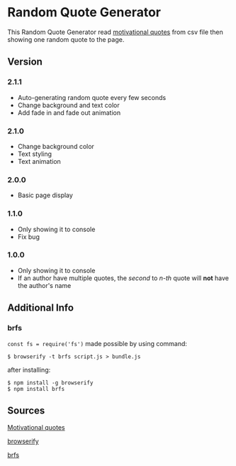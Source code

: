 # Random Quote Generator

This Random Quote Generator read [motivational quotes][1] from csv file then showing one random quote to the page.

## Version

### 2.1.1 
+ Auto-generating random quote every few seconds
+ Change background and text color
+ Add fade in and fade out animation

### 2.1.0 
+ Change background color
+ Text styling
+ Text animation

### 2.0.0 
+ Basic page display

### 1.1.0 
+ Only showing it to console
+ Fix bug

### 1.0.0 
+ Only showing it to console
+ If an author have multiple quotes, the *second* to *n-th* quote will **not** have the author's name

## Additional Info

### brfs

`const fs = require('fs')` made possible by using command:
```
$ browserify -t brfs script.js > bundle.js
```

after installing:
```
$ npm install -g browserify
$ npm install brfs
```

## Sources 

[Motivational quotes][1]

[browserify][2]

[brfs][3]

[1]: https://gist.github.com/JakubPetriska/060958fd744ca34f099e947cd080b540
[2]: http://browserify.org/
[3]: https://github.com/browserify/brfs
